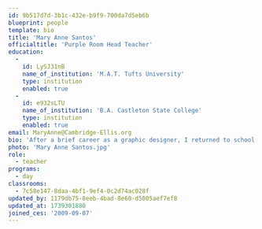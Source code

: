 ```yaml
---
id: 9b517d7d-3b1c-432e-b9f9-700da7d5eb6b
blueprint: people
template: bio
title: 'Mary Anne Santos'
officialtitle: 'Purple Room Head Teacher'
education:
  -
    id: LySJ31nB
    name_of_institution: 'M.A.T. Tufts University'
    type: institution
    enabled: true
  -
    id: e932sLTU
    name_of_institution: 'B.A. Castleton State College'
    type: institution
    enabled: true
email: MaryAnne@Cambridge-Ellis.org
bio: 'After a brief career as a graphic designer, I returned to school to live out my dream as a Reggio-inspired educator of young children. I’m passionate about fostering relationships in the CES community and creating warm, nurturing environments for the children to explore and connect with each day. I love working with preschool children as they make connections and share their perspectives. Outside of work, I enjoy traveling with my husband and daughter, as well as spending time on the beaches of New England and beyond.'
photo: 'Mary Anne Santos.jpg'
role:
  - teacher
programs:
  - day
classrooms:
  - 7c58e147-8daa-4bf1-9ef4-0c2d74ac028f
updated_by: 1179db75-8eeb-4bad-8e60-d5005aef7ef8
updated_at: 1739301880
joined_ces: '2009-09-07'
---
```

